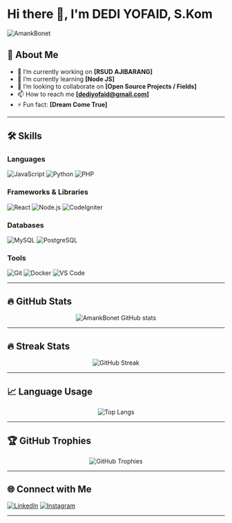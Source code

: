 # Hi there 👋, I'm DEDI YOFAID, S.Kom

<p align="left"> 
  <img src="https://komarev.com/ghpvc/?username=AmankBonet&label=Profile%20views&color=0e75b6&style=flat" alt="AmankBonet" /> 
</p>

## 🚀 About Me
- 🔭 I’m currently working on **[RSUD AJIBARANG]**
- 🌱 I’m currently learning **[Node JS]**
- 👯 I’m looking to collaborate on **[Open Source Projects / Fields]**
- 📫 How to reach me **[dediyofaid@gmail.com]**
- ⚡ Fun fact: **[Dream Come True]**

---

## 🛠️ Skills

### Languages
![JavaScript](https://img.shields.io/badge/JavaScript-F7DF1E?style=for-the-badge&logo=javascript&logoColor=black)
![Python](https://img.shields.io/badge/Python-3776AB?style=for-the-badge&logo=python&logoColor=white)
![PHP](https://img.shields.io/badge/PHP-777BB4?style=for-the-badge&logo=php&logoColor=white)

### Frameworks & Libraries
![React](https://img.shields.io/badge/React-61DAFB?style=for-the-badge&logo=react&logoColor=black)
![Node.js](https://img.shields.io/badge/Node.js-339933?style=for-the-badge&logo=nodedotjs&logoColor=white)
![CodeIgniter](https://img.shields.io/badge/CodeIgniter-DD4814?style=for-the-badge&logo=codeigniter&logoColor=white)

### Databases
![MySQL](https://img.shields.io/badge/MySQL-4479A1?style=for-the-badge&logo=mysql&logoColor=white)
![PostgreSQL](https://img.shields.io/badge/PostgreSQL-336791?style=for-the-badge&logo=postgresql&logoColor=white)

### Tools
![Git](https://img.shields.io/badge/Git-F05032?style=for-the-badge&logo=git&logoColor=white)
![Docker](https://img.shields.io/badge/Docker-2496ED?style=for-the-badge&logo=docker&logoColor=white)
![VS Code](https://img.shields.io/badge/Visual_Studio_Code-007ACC?style=for-the-badge&logo=visual-studio-code&logoColor=white)

---

## 🔥 GitHub Stats

<p align="center">
  <img src="https://github-readme-stats.vercel.app/api?username=AmankBonet&show_icons=true&theme=radical" alt="AmankBonet GitHub stats" />
</p>

---

## 🔥 Streak Stats

<p align="center">
  <img src="https://github-readme-streak-stats.herokuapp.com/?user=AmankBonet&theme=radical" alt="GitHub Streak" />
</p>

---

## 📈 Language Usage

<p align="center">
  <img src="https://github-readme-stats.vercel.app/api/top-langs/?username=AmankBonet&layout=compact&theme=radical" alt="Top Langs" />
</p>

---

## 🏆 GitHub Trophies

<p align="center">
  <img src="https://github-profile-trophy.vercel.app/?username=AmankBonet&theme=radical&row=1&column=7" alt="GitHub Trophies"/>
</p>

---

## 🌐 Connect with Me

[![LinkedIn](https://img.shields.io/badge/LinkedIn-Connect-blue?style=for-the-badge&logo=linkedin)](https://linkedin.com/in/dediyofaid)
[![Instagram](https://img.shields.io/badge/Instagram-Follow-critical?style=for-the-badge&logo=instagram)](https://instagram.com/dediyofaid)

---

